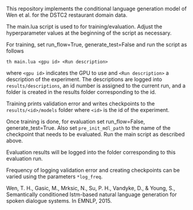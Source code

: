 
This repository implements the conditional language generation model of Wen et al. for the DSTC2 restaurant domain data.

The main.lua script is used to for training/evaluation. Adjust the hyperparameter values at the beginning of the script as necessary.

For training, set run\_flow=True, generate\_test=False and run the script as follows

```
th main.lua <gpu id> <Run description>
```

where ```<gpu id>``` indicates the GPU to use and ```<Run description>``` a description of the experiment. The descriptions are logged into ```results/descriptions```, an id number is assigned to the current run, and a folder is created in the results folder corresponding to the id.

Training prints validation error and writes checkpoints to the ```results/<id>/models``` folder where ```<id>``` is the id of the experiment.

Once training is done, for evaluation set run\_flow=False, generate\_test=True. Also set ```pre_init_mdl_path``` to the name of the checkpoint that needs to be evaluated. Run the main script as described above.

Evaluation results will be logged into the folder corresponding to this evaluation run. 

Frequency of logging validation error and creating checkpoints can be varied using the parameters ```*log_freq```.

Wen, T. H., Gasic, M., Mrksic, N., Su, P. H., Vandyke, D., & Young, S., Semantically conditioned lstm-based natural language generation for spoken dialogue systems. In EMNLP, 2015.
